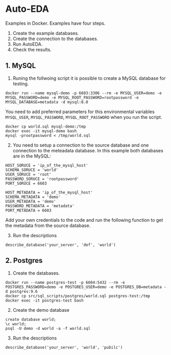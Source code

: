 # Auto-EDA

Examples in Docker. Examples have four steps.
1) Create the example databases.
2) Create the connection to the databases.
3) Run AutoEDA.
4) Check the results.

## 1. MySQL
1) Runing the follwoing script it is possible to create a MySQL database for testing.

```docker run --name mysql-demo -p 6603:3306 --rm -e MYSQL_USER=demo -e MYSQL_PASSWORD=demo -e MYSQL_ROOT_PASSWORD=rootpassword -e MYSQL_DATABASE=metadata -d mysql:8.0```

You need to add preferred parameters for this environmental variables `MYSQL_USER`, `MYSQL_PASSWORD`, `MYSQL_ROOT_PASSWORD` when you run the script. 

```
docker cp world.sql mysql-demo:/tmp
docker exec -it mysql-demo bash
mysql -prootpassword < /tmp/world.sql
```

2) You need to setup a connection to the source database and one connection to the meteadata database. In this example both databases are in the MySQL:
```
HOST_SORUCE = 'ip_of_the_mysql_host'
SCHEMA_SORUCE = 'world'
USER_SORUCE = 'root'
PASSWORD_SORUCE = 'rootpassword'
PORT_SORUCE = 6603

HOST_METADATA = 'ip_of_the_mysql_host'
SCHEMA_METADATA = 'demo'
USER_METADATA = 'demo'
PASSWORD_METADATA = 'metadata'
PORT_METADATA = 6603
```
Add your own credentials to the code and run the following function to get the metadata from the source database.

3) Run the descriptions

`describe_database('your_server', 'def', 'world')`



## 2. Postgres

1) Create the databases.

```
docker run --name postgres-test -p 6604:5432 --rm -e POSTGRES_PASSWORD=demo -e POSTGRES_USER=demo -e POSTGRES_DB=metadata -d postgres:9.6
docker cp src/sql_scripts/postgres/world.sql postgres-test:/tmp
docker exec -it postgres-test bash
```

2) Create the demo database

```
create database world;
\c world;
psql -U demo -d world -a -f world.sql
```

3) Run the descriptions

`describe_database('your_server', 'world', 'pubilc')`